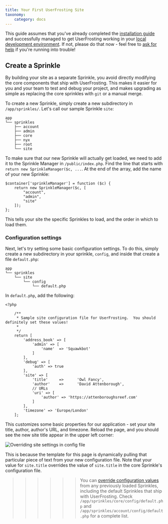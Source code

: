 ```yaml
---
title: Your First UserFrosting Site
taxonomy:
    category: docs
---
```


This guide assumes that you've already completed the [installation guide](/basics/installation) and successfully managed to get UserFrosting working in your [local development environment](/basics/requirements/develop-locally-serve-globally).  If not, please do that now - feel free to [ask for help](/basics/getting-help) if you're running into trouble!

## Create a Sprinkle

By building your site as a separate Sprinkle, you avoid directly modifying the core components that ship with UserFrosting.  This makes it easier for you and your team to test and debug your project, and makes upgrading as simple as replacing the core sprinkles with `git` or a manual merge.

To create a new Sprinkle, simply create a new subdirectory in `/app/sprinkles/`.  Let's call our sample Sprinkle `site`:

```
app
└── sprinkles
    ├── account
    ├── admin
    ├── core
    ├── nyx
    ├── root
    └── site
```

To make sure that our new Sprinkle will actually get loaded, we need to add it to the Sprinkle Manager in `/public/index.php`.  Find the line that starts with `return new SprinkleManager($c, ...`.  At the end of the array, add the name of your new Sprinkle:

```
$container['sprinkleManager'] = function ($c) {
    return new SprinkleManager($c, [
        "account",
        "admin",
        "site"
    ]);
};
```

This tells your site the specific Sprinkles to load, and the order in which to load them.

### Configuration settings

Next, let's try setting some basic configuration settings.  To do this, simply create a new subdirectory in your sprinkle, `config`, and inside that create a file `default.php`:

```
app
└── sprinkles
    └── site
        └── config
            └── default.php
```

In `default.php`, add the following:

```
<?php

    /**
     * Sample site configuration file for UserFrosting.  You should definitely set these values!
     *
     */
    return [
        'address_book' => [
            'admin' => [
                'name'  => 'Squawkbot'
            ]
        ],    
        'debug' => [
            'auth' => true
        ],
        'site' => [
            'title'     =>      'Owl Fancy',
            'author'    =>      'David Attenborough',
            // URLs
            'uri' => [
                'author' => 'https://attenboroughsreef.com'
            ]
        ],   
        'timezone' => 'Europe/London'        
    ];
```

This customizes some basic properties for our application - set your site title, author, author's URL, and timezone.  Reload the page, and you should see the new site title appear in the upper left corner:

![Overriding site settings in config file](/images/site-title.png)

This is because the template for this page is dynamically pulling that particular piece of text from your new configuration file.  Note that your value for `site.title` overrides the value of `site.title` in the core Sprinkle's configuration file.

>>>>>> You can [override configuration values](/sprinkles/contents#config) from any previously loaded Sprinkles, including the default Sprinkles that ship with UserFrosting.  Check `/app/sprinkles/core/config/default.php` and `/app/sprinkles/account/config/default.php` for a complete list.

